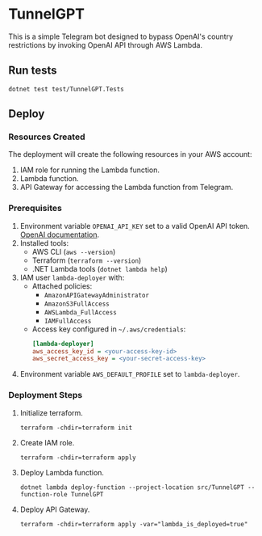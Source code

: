 # TunnelGPT

This is a simple Telegram bot designed to bypass OpenAI's country restrictions by invoking OpenAI API through AWS Lambda.

## Run tests

```shell
dotnet test test/TunnelGPT.Tests
```

## Deploy

### Resources Created

The deployment will create the following resources in your AWS account:

1. IAM role for running the Lambda function.
2. Lambda function.
3. API Gateway for accessing the Lambda function from Telegram.

### Prerequisites

1. Environment variable `OPENAI_API_KEY` set to a valid OpenAI API token. [OpenAI documentation](https://help.openai.com/articles/4936850-where-do-i-find-my-openai-api-key).
2. Installed tools:
    - AWS CLI (`aws --version`)
    - Terraform (`terraform --version`)
    - .NET Lambda tools (`dotnet lambda help`)
3. IAM user `lambda-deployer` with:
    - Attached policies:
        - `AmazonAPIGatewayAdministrator`
        - `AmazonS3FullAccess`
        - `AWSLambda_FullAccess`
        - `IAMFullAccess`
    - Access key configured in `~/.aws/credentials`:
      ```ini
      [lambda-deployer]
      aws_access_key_id = <your-access-key-id>
      aws_secret_access_key = <your-secret-access-key>
      ```
4. Environment variable `AWS_DEFAULT_PROFILE` set to `lambda-deployer`.

### Deployment Steps

1. Initialize terraform.
    ```shell
    terraform -chdir=terraform init
    ```
2. Create IAM role.
    ```shell
    terraform -chdir=terraform apply
    ```
3. Deploy Lambda function.
    ```shell
    dotnet lambda deploy-function --project-location src/TunnelGPT --function-role TunnelGPT
    ```
4. Deploy API Gateway.
    ```shell
    terraform -chdir=terraform apply -var="lambda_is_deployed=true"
    ```
